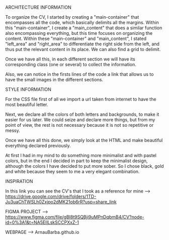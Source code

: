 ARCHITECTURE INFORMATION 

To organize the CV, I started by creating a "main-container" that encompasses all the code, which basically delimits all the margins. Within this "main-container", I create a "main_content" that does a similar function also encompassing everything, but this time focuses on organizing the content. Within these "main-container" and "main_content", I stated "left_area" and "right_area" to differentiate the right side from the left, and thus put the relevant content in its place. We can also find a grid to delimit. 

Once we have all this, in each different section we will have its corresponding class (one or several) to collect the information.

Also, we can notice in the firsts lines of the code a link that allows us to have the small images in the different sections.


STYLE INFORMATION 

For the CSS file first of all we import a url taken from internet to have the most beautiful letter. 

Next, we declare all the colors of both letters and backgrounds, to make it easier for us later. We could seize and declare more things, but from my point of view, the rest is not necessary because it is not so repetitive or messy.

Once we have all this done, we simply look at the HTML and make beautiful everything declared previously.

At first I had in my mind to do something more minimalist and with pastel colors, but in the end I decided in part to keep the minimalist design, although the colors I have decided to put more sober. So I chose black, gold and white because they seem to me a very elegant combination.


INSPIRATION 

In this link you can see the CV's that I took as a reference for mine --> https://drive.google.com/drive/folders/1TD-Ju3uaChTWSLh0Zxjpo2dMK21ob6rR?usp=share_link

FIGMA PROJECT --> https://www.figma.com/file/gBl8t9SQBji9uMPnDqbmB4/CV?node-id=0%3A1&t=NA5EIlLskSCCPXxZ-1

WEBPAGE --> ArnauBarba.github.io
